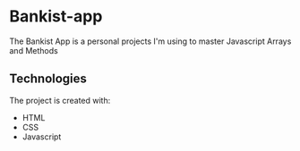 # Bankist-app
The Bankist App is a personal projects I'm using to master Javascript Arrays and Methods

## Technologies
The project is created with:
* HTML
* CSS
* Javascript
	
